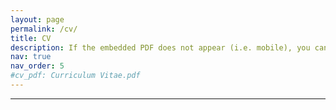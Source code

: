 ```yaml
---
layout: page
permalink: /cv/
title: CV
description: If the embedded PDF does not appear (i.e. mobile), you can download it <a href='/assets/pdf/Curriculum Vitae.pdf'><u>here</u></a> for viewing.
nav: true
nav_order: 5
#cv_pdf: Curriculum Vitae.pdf
---
```

<hr>

<center>
<object data="/assets/pdf/Curriculum Vitae.pdf#view=FitH&pagemode=none" width="100%" height="800px" type="application/pdf">
    <embed src="/assets/pdf/Curriculum Vitae.pdf#view=FitH&pagemode=none" width="100%" height="800px" type="application/pdf" />
</object>
</center>
